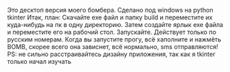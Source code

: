 Это десктоп версия моего бомбера. 
Сделано под windows на python tkinter
Итак, план:
Скачайте exe файл и папку build и
переместите их куда-нибудь на пк в одну директорию.
Затем создайте ярлык exe файла и переместите его на рабочий стол.
Запускайте. Действует только по русским номерам. 
Когда вы запустите прогу, всё хаполните и нажмёть BOMB, 
скорее всего она зависнет, всё нормально, sms отправляются!
PS:
не сильно расстраивайтесь дизайну приложения,
так как я tkinter только начал изучать

